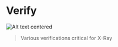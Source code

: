 # Verify

![Alt text centered](blender-images/panels/side-panel-verify.png)

> Various verifications critical for X-Ray
